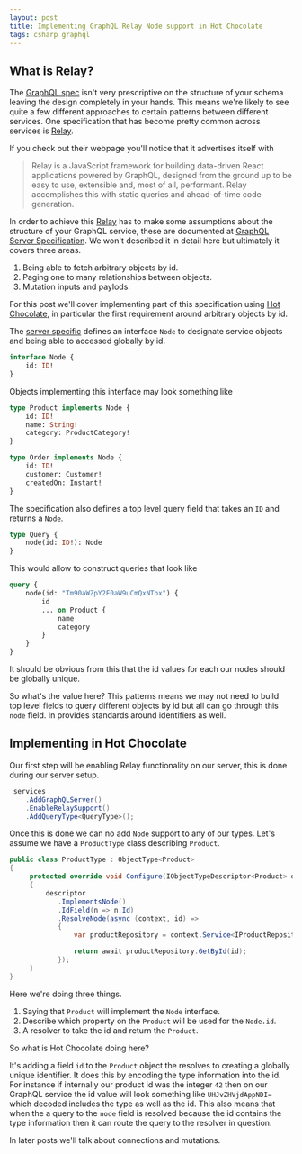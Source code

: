 ```yaml
---
layout: post
title: Implementing GraphQL Relay Node support in Hot Chocolate
tags: csharp graphql
---
```


## What is Relay?

The [GraphQL spec][spec] isn't very prescriptive on the structure of your schema leaving the design completely in your hands. This means we're likely to see quite a few different approaches to certain patterns between different services. One specification that has become pretty common across services is [Relay][relay]. 

If you check out their webpage you'll notice that it advertises itself with 

> Relay is a JavaScript framework for building data-driven React applications powered by GraphQL, designed from the ground up to be easy to use, extensible and, most of all, performant. Relay accomplishes this with static queries and ahead-of-time code generation.

In order to achieve this [Relay][relay] has to make some assumptions about the structure of your GraphQL service, these are documented at [GraphQL Server Specification][relay-spec]. We won't described it in detail here but ultimately it covers three areas.

1. Being able to fetch arbitrary objects by id.
2. Paging one to many relationships between objects.
3. Mutation inputs and paylods.

For this post we'll cover implementing part of this specification using [Hot Chocolate][hc], in particular the first requirement around arbitrary objects by id.

The [server specific][relay-spec] defines an interface `Node` to designate service objects and being able to accessed globally by id.

``` graphql
interface Node {
    id: ID!
}
```

Objects implementing this interface may look something like

``` graphql
type Product implements Node {
    id: ID!
    name: String!
    category: ProductCategory!
}

type Order implements Node {
    id: ID!
    customer: Customer!
    createdOn: Instant!
}
```

The specification also defines a top level query field that takes an `ID` and returns a `Node`.

``` graphql
type Query {
    node(id: ID!): Node
}
```

This would allow to construct queries that look like

``` graphql
query {
    node(id: "Tm90aWZpY2F0aW9uCmQxNTox") {
        id
        ... on Product {
            name
            category
        }
    }
}
```

It should be obvious from this that the id values for each our nodes should be globally unique.

So what's the value here? This patterns means we may not need to build top level fields to query different objects by id but all can go through this `node` field. In provides standards around identifiers as well.

## Implementing in Hot Chocolate

Our first step will be enabling Relay functionality on our server, this is done during our server setup.

``` csharp
 services
    .AddGraphQLServer()
    .EnableRelaySupport()
    .AddQueryType<QueryType>();
```

Once this is done we can no add `Node` support to any of our types. Let's assume we have a `ProductType` class describing `Product`. 

``` csharp
public class ProductType : ObjectType<Product>
{
     protected override void Configure(IObjectTypeDescriptor<Product> descriptor)
     {
         descriptor
            .ImplementsNode()
            .IdField(n => n.Id)
            .ResolveNode(async (context, id) =>
            {
                var productRepository = context.Service<IProductRepository>();

                return await productRepository.GetById(id);
            });
     }
}
```

Here we're doing three things.

1. Saying that `Product` will implement the `Node` interface.
2. Describe which property on the `Product` will be used for the `Node.id`.
3. A resolver to take the id and return the `Product`.

So what is Hot Chocolate doing here? 

It's adding a field `id` to the `Product` object the resolves to creating a globally unique identifier. It does this by encoding the type information into the id. For instance if internally our product id was the integer `42` then on our GraphQL service the id value will look something like `UHJvZHVjdAppNDI=` which decoded includes the type as well as the id. This also means that when the a query to the `node` field is resolved because the id contains the type information then it can route the query to the resolver in question.

In later posts we'll talk about connections and mutations.


[hc]: https://chillicream.com/
[relay]: https://relay.dev/en/
[spec]: https://spec.graphql.org/
[relay-spec]: https://relay.dev/docs/en/graphql-server-specification.html